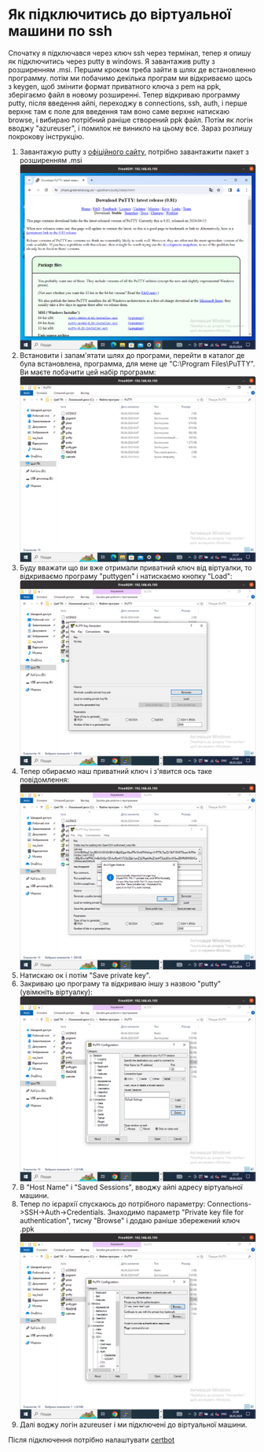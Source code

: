 # Як підключитись до віртуальної машини по ssh
Спочатку я підключався через ключ ssh через термінал, тепер я опишу як підключитись через
putty в windows. Я завантажив putty з розширенням .msi. Першим кроком треба зайти в шлях
де встановленно программу. потім ми побачимо декілька програм ми відкриваємо щось
з keygen, щоб змінити формат приватного ключа з pem на ppk, 
зберігаємо файл в новому розширенні. Тепер відкриваю программу putty, після
введення айпі, переходжу в connections, ssh, auth, і перше верхнє там є
поле для введення там воно саме верхнє натискаю browse, і вибираю потрібний
раніше створений ppk файл. Потім як логін вводжу "azureuser", і помилок не
виникло на цьому все. Зараз розпишу покрокову інструкцію.
1. Завантажую putty з [офіційного сайту](https://www.chiark.greenend.org.uk/~sgtatham/putty/latest.html),
потрібно завантажити пакет з розширенням .msi
![alt](putty/download_putty.png)
2. Встановити і запам'ятати шлях до програми, перейти в каталог де була встановлена,
программа, для мене це "C:\Program Files\PuTTY". Ви маєте побачити цей набір программ:
![alt](putty/view_prog.png)
3. Буду вважати що ви вже отримали приватний ключ від віртуалки,
то відкриваємо програму "puttygen" і натискаємо кнопку "Load":
![alt](putty/menu_puttygen.png)
4. Тепер обираємо наш приватний ключ і з'явится ось таке повідомлення:
![alt](putty/putty_notice.png)
5. Натискаю ок і потім "Save private key".
6. Закриваю цю програму та відкриваю іншу з назвою "putty" (увімкніть віртуалку):
![alt](putty/menu_putty.png)
7. В "Host Name" і "Saved Sessions", вводжу айпі адресу віртуальної машини.
8. Тепер по ієрархії спускаюсь до потрібного параметру:
Connections->SSH->Auth->Credentials. Знаходимо параметр "Private key file for authentication",
тисну "Browse" і додаю раніше збережений ключ .ppk
![alt](putty/paste_privatekey.png)
9. Далі воджу логін azureuser і ми підключені до віртуальної машини.

Після підключення потрібно налаштувати [certbot](certbot.md)
